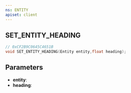 ```yaml
---
ns: ENTITY
apiset: client
---
```

## SET_ENTITY_HEADING

```c
// 0xCF2B9C0645C4651B
void SET_ENTITY_HEADING(Entity entity,float heading);
```


## Parameters
* **entity**:
* **heading**: